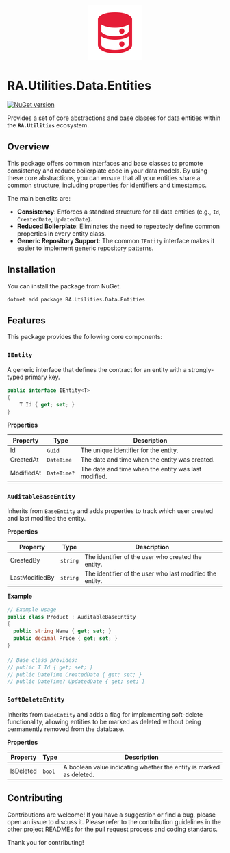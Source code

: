 <p align="center">
  <img src="../../Assets/Images//entity.svg" alt="RA.Utilities.Data.Entities Logo" width="128">
</p>

# RA.Utilities.Data.Entities

[![NuGet version](https://img.shields.io/nuget/v/RA.Utilities.Data.Entities.svg)](https://www.nuget.org/packages/RA.Utilities.Data.Entities/)

Provides a set of core abstractions and base classes for data entities within the **`RA.Utilities`** ecosystem.

## Overview

This package offers common interfaces and base classes to promote consistency and reduce boilerplate code in your data models. By using these core abstractions, you can ensure that all your entities share a common structure, including properties for identifiers and timestamps.

The main benefits are:
- **Consistency**: Enforces a standard structure for all data entities (e.g., `Id`, `CreatedDate`, `UpdatedDate`).
- **Reduced Boilerplate**: Eliminates the need to repeatedly define common properties in every entity class.
- **Generic Repository Support**: The common `IEntity` interface makes it easier to implement generic repository patterns.

## Installation

You can install the package from NuGet.

```shell
dotnet add package RA.Utilities.Data.Entities
```

## Features

This package provides the following core components:

### `IEntity`

A generic interface that defines the contract for an entity with a strongly-typed primary key.

```csharp
public interface IEntity<T>
{
    T Id { get; set; }
}
```

**Properties**

| Property   | Type        | Description                                         |
|------------|-------------|-----------------------------------------------------|
| Id         | `Guid`      | The unique identifier for the entity.               |
| CreatedAt  | `DateTime`  | The date and time when the entity was created.      |
| ModifiedAt | `DateTime?` | The date and time when the entity was last modified.|

### `AuditableBaseEntity`

Inherits from `BaseEntity` and adds properties to track which user created and last modified the entity.

**Properties**

| Property       | Type     | Description                                             |
|----------------|----------|---------------------------------------------------------|
| CreatedBy      | `string` | The identifier of the user who created the entity.      |
| LastModifiedBy | `string` | The identifier of the user who last modified the entity.|

**Example**

```csharp
// Example usage
public class Product : AuditableBaseEntity
{
  public string Name { get; set; }
  public decimal Price { get; set; }
}

// Base class provides:
// public T Id { get; set; }
// public DateTime CreatedDate { get; set; }
// public DateTime? UpdatedDate { get; set; }
```

### `SoftDeleteEntity`

Inherits from `BaseEntity` and adds a flag for implementing soft-delete functionality, allowing entities to be marked as deleted without being permanently removed from the database.

**Properties**

| Property  | Type   | Description                                             |
|-----------|--------|---------------------------------------------------------|
| IsDeleted | `bool` | A boolean value indicating whether the entity is marked as deleted.      |

## Contributing

Contributions are welcome! If you have a suggestion or find a bug, please open an issue to discuss it. Please refer to the contribution guidelines in the other project READMEs for the pull request process and coding standards.

Thank you for contributing!